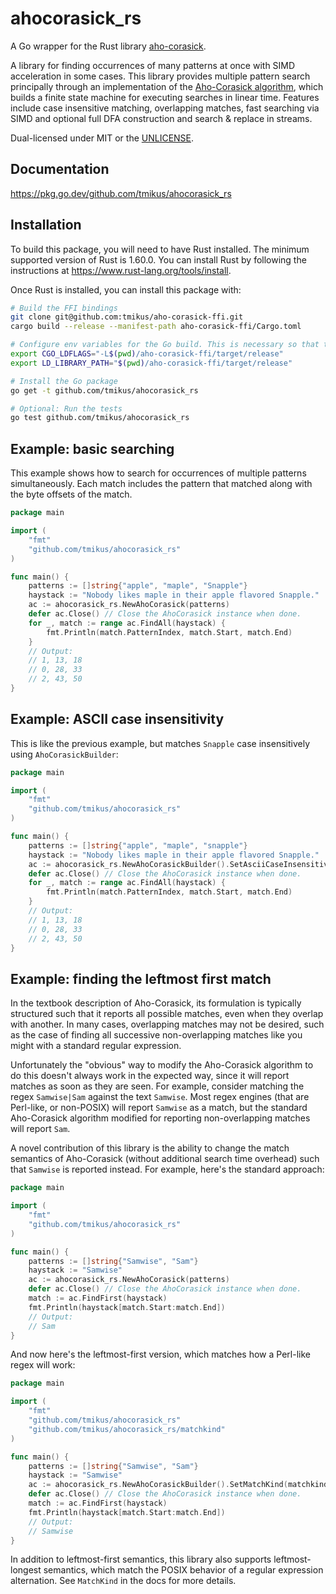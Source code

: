 # ahocorasick_rs

A Go wrapper for the Rust library [aho-corasick](https://github.com/BurntSushi/aho-corasick).

A library for finding occurrences of many patterns at once with SIMD acceleration in some cases.
This library provides multiple pattern search principally through an implementation of
the [Aho-Corasick algorithm](https://en.wikipedia.org/wiki/Aho%E2%80%93Corasick_algorithm),
which builds a finite state machine for executing searches in linear time. Features include case insensitive matching,
overlapping matches, fast searching via SIMD and optional full DFA construction and search & replace in streams.

Dual-licensed under MIT or the [UNLICENSE](https://unlicense.org/).

## Documentation

https://pkg.go.dev/github.com/tmikus/ahocorasick_rs

## Installation

To build this package, you will need to have Rust installed. The minimum supported version of Rust is 1.60.0.
You can install Rust by following the instructions at https://www.rust-lang.org/tools/install.

Once Rust is installed, you can install this package with:
```bash
# Build the FFI bindings
git clone git@github.com:tmikus/aho-corasick-ffi.git
cargo build --release --manifest-path aho-corasick-ffi/Cargo.toml

# Configure env variables for the Go build. This is necessary so that the Go linker can find the Rust library.
export CGO_LDFLAGS="-L$(pwd)/aho-corasick-ffi/target/release"
export LD_LIBRARY_PATH="$(pwd)/aho-corasick-ffi/target/release"

# Install the Go package
go get -t github.com/tmikus/ahocorasick_rs

# Optional: Run the tests
go test github.com/tmikus/ahocorasick_rs
```

## Example: basic searching

This example shows how to search for occurrences of multiple patterns simultaneously. Each match includes the pattern
that matched along with the byte offsets of the match.

```go
package main

import (
    "fmt"
    "github.com/tmikus/ahocorasick_rs"
)

func main() {
    patterns := []string{"apple", "maple", "Snapple"}
    haystack := "Nobody likes maple in their apple flavored Snapple."
    ac := ahocorasick_rs.NewAhoCorasick(patterns)
    defer ac.Close() // Close the AhoCorasick instance when done.
    for _, match := range ac.FindAll(haystack) {
        fmt.Println(match.PatternIndex, match.Start, match.End)
    }
    // Output: 
    // 1, 13, 18 
    // 0, 28, 33 
    // 2, 43, 50
}

```

## Example: ASCII case insensitivity

This is like the previous example, but matches `Snapple` case insensitively using `AhoCorasickBuilder`:

```go
package main

import (
    "fmt"
    "github.com/tmikus/ahocorasick_rs"
)

func main() {
    patterns := []string{"apple", "maple", "snapple"}
    haystack := "Nobody likes maple in their apple flavored Snapple."
    ac := ahocorasick_rs.NewAhoCorasickBuilder().SetAsciiCaseInsensitive(true).Build(patterns)
    defer ac.Close() // Close the AhoCorasick instance when done.
    for _, match := range ac.FindAll(haystack) {
        fmt.Println(match.PatternIndex, match.Start, match.End)
    }
    // Output: 
    // 1, 13, 18 
    // 0, 28, 33 
    // 2, 43, 50
}
```

## Example: finding the leftmost first match

In the textbook description of Aho-Corasick, its formulation is typically
structured such that it reports all possible matches, even when they overlap
with another. In many cases, overlapping matches may not be desired, such as
the case of finding all successive non-overlapping matches like you might with
a standard regular expression.

Unfortunately the "obvious" way to modify the Aho-Corasick algorithm to do
this doesn't always work in the expected way, since it will report matches as
soon as they are seen. For example, consider matching the regex `Samwise|Sam`
against the text `Samwise`. Most regex engines (that are Perl-like, or
non-POSIX) will report `Samwise` as a match, but the standard Aho-Corasick
algorithm modified for reporting non-overlapping matches will report `Sam`.

A novel contribution of this library is the ability to change the match
semantics of Aho-Corasick (without additional search time overhead) such that
`Samwise` is reported instead. For example, here's the standard approach:

```go
package main

import (
    "fmt"
    "github.com/tmikus/ahocorasick_rs"
)

func main() {
    patterns := []string{"Samwise", "Sam"}
    haystack := "Samwise"
    ac := ahocorasick_rs.NewAhoCorasick(patterns)
    defer ac.Close() // Close the AhoCorasick instance when done.
    match := ac.FindFirst(haystack)
    fmt.Println(haystack[match.Start:match.End])
    // Output: 
    // Sam
}
```

And now here's the leftmost-first version, which matches how a Perl-like
regex will work:

```go
package main

import (
    "fmt"
    "github.com/tmikus/ahocorasick_rs"
    "github.com/tmikus/ahocorasick_rs/matchkind"
)

func main() {
    patterns := []string{"Samwise", "Sam"}
    haystack := "Samwise"
    ac := ahocorasick_rs.NewAhoCorasickBuilder().SetMatchKind(matchkind.LeftMostFirst).Build(patterns)
    defer ac.Close() // Close the AhoCorasick instance when done.
    match := ac.FindFirst(haystack)
    fmt.Println(haystack[match.Start:match.End])
    // Output: 
    // Samwise
}
```

In addition to leftmost-first semantics, this library also supports
leftmost-longest semantics, which match the POSIX behavior of a regular
expression alternation. See `MatchKind` in the docs for more details.